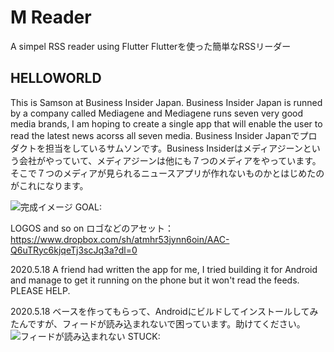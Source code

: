 # M Reader

A simpel RSS reader using Flutter
Flutterを使った簡単なRSSリーダー

## HELLOWORLD

This is Samson at Business Insider Japan. Business Insider Japan is runned by a company called Mediagene and Mediagene runs seven very good media brands, I am hoping to create a single app that will enable the user to read the latest news acorss all seven media. 
Business Insider Japanでプロダクトを担当をしているサムソンです。Business Insiderはメディアジーンという会社がやっていて、メディアジーンは他にも７つのメディアをやっています。そこで７つのメディアが見られるニュースアプリが作れないものかとはじめたのがこれになります。

![完成イメージ GOAL:](https://i.imgur.com/C9z0wxX.png)

LOGOS and so on
ロゴなどのアセット：
https://www.dropbox.com/sh/atmhr53jynn6oin/AAC-Q6uTRyc6kjqeTj3scJq3a?dl=0


2020.5.18 A friend had written the app for me, I tried building it for Android and manage to get it running on the phone but it won't read the feeds. PLEASE HELP.

2020.5.18 ベースを作ってもらって、Androidにビルドしてインストールしてみたんですが、フィードが読み込まれないで困っています。助けてください。
![フィードが読み込まれない STUCK:](https://i.imgur.com/I8NZFfP.png)
